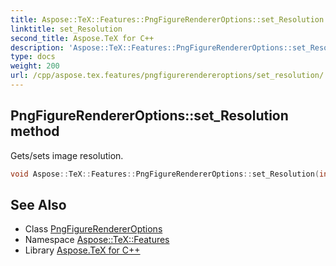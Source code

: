 ```yaml
---
title: Aspose::TeX::Features::PngFigureRendererOptions::set_Resolution method
linktitle: set_Resolution
second_title: Aspose.TeX for C++
description: 'Aspose::TeX::Features::PngFigureRendererOptions::set_Resolution method. Gets/sets image resolution in C++.'
type: docs
weight: 200
url: /cpp/aspose.tex.features/pngfigurerendereroptions/set_resolution/
---
```

## PngFigureRendererOptions::set_Resolution method


Gets/sets image resolution.

```cpp
void Aspose::TeX::Features::PngFigureRendererOptions::set_Resolution(int32_t value) override
```

## See Also

* Class [PngFigureRendererOptions](../)
* Namespace [Aspose::TeX::Features](../../)
* Library [Aspose.TeX for C++](../../../)
